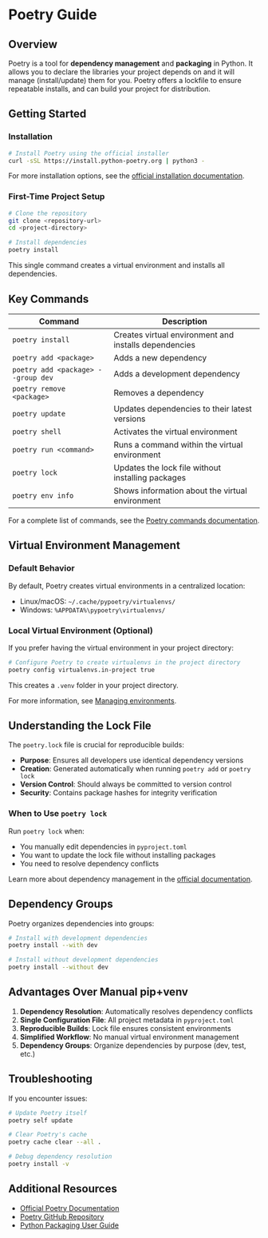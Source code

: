 # Poetry Guide

## Overview

Poetry is a tool for **dependency management** and **packaging** in Python. It allows you to declare the libraries your project depends on and it will manage (install/update) them for you. Poetry offers a lockfile to ensure repeatable installs, and can build your project for distribution.

## Getting Started

### Installation

```bash
# Install Poetry using the official installer
curl -sSL https://install.python-poetry.org | python3 -
```

For more installation options, see the [official installation documentation](https://python-poetry.org/docs/#installation).

### First-Time Project Setup

```bash
# Clone the repository
git clone <repository-url>
cd <project-directory>

# Install dependencies
poetry install
```

This single command creates a virtual environment and installs all dependencies.

## Key Commands

| Command | Description |
|---------|-------------|
| `poetry install` | Creates virtual environment and installs dependencies |
| `poetry add <package>` | Adds a new dependency |
| `poetry add <package> --group dev` | Adds a development dependency |
| `poetry remove <package>` | Removes a dependency |
| `poetry update` | Updates dependencies to their latest versions |
| `poetry shell` | Activates the virtual environment |
| `poetry run <command>` | Runs a command within the virtual environment |
| `poetry lock` | Updates the lock file without installing packages |
| `poetry env info` | Shows information about the virtual environment |

For a complete list of commands, see the [Poetry commands documentation](https://python-poetry.org/docs/cli/).

## Virtual Environment Management

### Default Behavior

By default, Poetry creates virtual environments in a centralized location:
- Linux/macOS: `~/.cache/pypoetry/virtualenvs/`
- Windows: `%APPDATA%\pypoetry\virtualenvs/`

### Local Virtual Environment (Optional)

If you prefer having the virtual environment in your project directory:

```bash
# Configure Poetry to create virtualenvs in the project directory
poetry config virtualenvs.in-project true
```

This creates a `.venv` folder in your project directory.

For more information, see [Managing environments](https://python-poetry.org/docs/managing-environments/).

## Understanding the Lock File

The `poetry.lock` file is crucial for reproducible builds:

- **Purpose**: Ensures all developers use identical dependency versions
- **Creation**: Generated automatically when running `poetry add` or `poetry lock`
- **Version Control**: Should always be committed to version control
- **Security**: Contains package hashes for integrity verification

### When to Use `poetry lock`

Run `poetry lock` when:
- You manually edit dependencies in `pyproject.toml`
- You want to update the lock file without installing packages
- You need to resolve dependency conflicts

Learn more about dependency management in the [official documentation](https://python-poetry.org/docs/dependency-specification/).

## Dependency Groups

Poetry organizes dependencies into groups:

```bash
# Install with development dependencies
poetry install --with dev

# Install without development dependencies
poetry install --without dev
```

## Advantages Over Manual pip+venv

1. **Dependency Resolution**: Automatically resolves dependency conflicts
2. **Single Configuration File**: All project metadata in `pyproject.toml`
3. **Reproducible Builds**: Lock file ensures consistent environments
4. **Simplified Workflow**: No manual virtual environment management
5. **Dependency Groups**: Organize dependencies by purpose (dev, test, etc.)

## Troubleshooting

If you encounter issues:

```bash
# Update Poetry itself
poetry self update

# Clear Poetry's cache
poetry cache clear --all .

# Debug dependency resolution
poetry install -v
```

## Additional Resources

- [Official Poetry Documentation](https://python-poetry.org/docs/)
- [Poetry GitHub Repository](https://github.com/python-poetry/poetry)
- [Python Packaging User Guide](https://packaging.python.org/) 